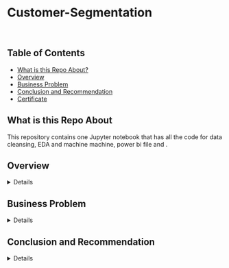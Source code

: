 # Customer-Segmentation

<br>

## Table of Contents
* [What is this Repo About?](#what)
* [Overview](#ov)
* [Business Problem](#bp)
* [Conclusion and Recommendation](#rec)
* [Certificate](#cf)

## What is this Repo About<a name="what"></a>  
This repository contains one Jupyter notebook that has all the code for data cleansing, EDA and machine machine, power bi file and . 

## Overview<a name="ov"></a>
<details>
	<br>
	<p style='text-align:justify;'>In this project I performed sales analysis both in python and power bi from excel that sources. I perfomed initial data cleaning in execel before connect to powerbi. Performed customer segmentation using RFM model on sale data and KMeans clustering model using customer demographic data.
</details>

## Business Problem<a name="bp"></a>
<details>

	
<p style='text-align:justify;'>The marketing department at Sprocket Central Pty Ltd are planning to undertake new marketing campaign, however due to limited resource, they would like to know which of their customer demography should they target in this campaign.</p>

</details>

## Conclusion and Recommendation <a name="rec"></a>
<details>
* Female customers account for a significant portion of total orders. Stakeholders can tailor marketing efforts to females and recognizing their important in driving sales.
* New South Wales also account for a significant portion of total orders. Stakeholders should develop strategy marketing campaign to drive sales.
* Customers in the Manufacturing and Financial Services sectors have the highest number of orders, making them an important customer to target. The stakeholder can device effective marketing campaign to attract them and possibly retain them.
* WeareA2b Standard Medium, Solex Standard Medium, and Giant Bicyle Standard Medium are top 3 products with the highest sales, indicating their popularity and potential for increased sales.
</details>
<br>
